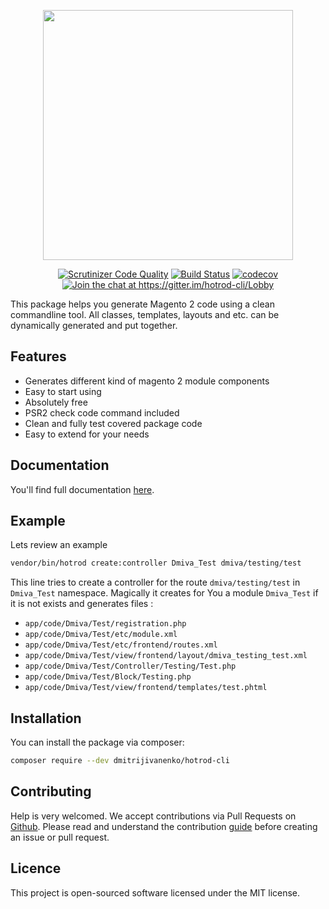 <p align="center"><img width="400" src="https://dmitrijivanenko.github.io/hotrod-cli/img/hotrodcli.jpg"></p>

<p align="center">
<a href="https://scrutinizer-ci.com/g/dmitrijivanenko/hotrod-cli/?branch=master"><img src="https://scrutinizer-ci.com/g/dmitrijivanenko/hotrod-cli/badges/quality-score.png?b=master" alt="Scrutinizer Code Quality"></a>
<a href="https://travis-ci.org/dmitrijivanenko/hotrod-cli"><img src="https://travis-ci.org/dmitrijivanenko/hotrod-cli.svg?branch=master" alt="Build Status"></a>
<a href="https://codecov.io/gh/dmitrijivanenko/hotrod-cli"><img src="https://codecov.io/gh/dmitrijivanenko/hotrod-cli/branch/master/graph/badge.svg" alt="codecov"></a>
<a href="https://gitter.im/hotrod-cli/Lobby?utm_source=badge&utm_medium=badge&utm_campaign=pr-badge&utm_content=badge"><img src="https://badges.gitter.im/hotrod-cli/Lobby.svg" alt="Join the chat at https://gitter.im/hotrod-cli/Lobby"></a>
</p>

This package helps you generate Magento 2 code using a clean commandline tool. All classes, templates, layouts and etc. can be dynamically generated and put together. 

## Features

- Generates different kind of magento 2 module components
- Easy to start using
- Absolutely free
- PSR2 check code command included
- Clean and fully test covered package code
- Easy to extend for your needs

## Documentation

   You'll find full documentation [here](https://dmitrijivanenko.github.io/hotrod-cli/#/).

## Example
   
   Lets review an example
   
   ``` bash
   vendor/bin/hotrod create:controller Dmiva_Test dmiva/testing/test
   ```
   
   This line tries to create a controller for the route `dmiva/testing/test` in `Dmiva_Test` namespace. Magically it
   creates for You a module `Dmiva_Test` if it is not exists and generates files :
   
   - `app/code/Dmiva/Test/registration.php`   
   - `app/code/Dmiva/Test/etc/module.xml`   
   - `app/code/Dmiva/Test/etc/frontend/routes.xml`   
   - `app/code/Dmiva/Test/view/frontend/layout/dmiva_testing_test.xml`   
   - `app/code/Dmiva/Test/Controller/Testing/Test.php`   
   - `app/code/Dmiva/Test/Block/Testing.php`
   - `app/code/Dmiva/Test/view/frontend/templates/test.phtml`

## Installation
   
   You can install the package via composer:
   
   ``` bash
   composer require --dev dmitrijivanenko/hotrod-cli
   ```   
   
## Contributing

Help is very welcomed. We accept contributions via Pull Requests on [Github](https://github.com/dmitrijivanenko/hotrod-cli).
Please read and understand the contribution [guide](https://dmitrijivanenko.github.io/hotrod-cli/#/contribution) before creating an issue or pull request.

## Licence

This project is open-sourced software licensed under the MIT license.